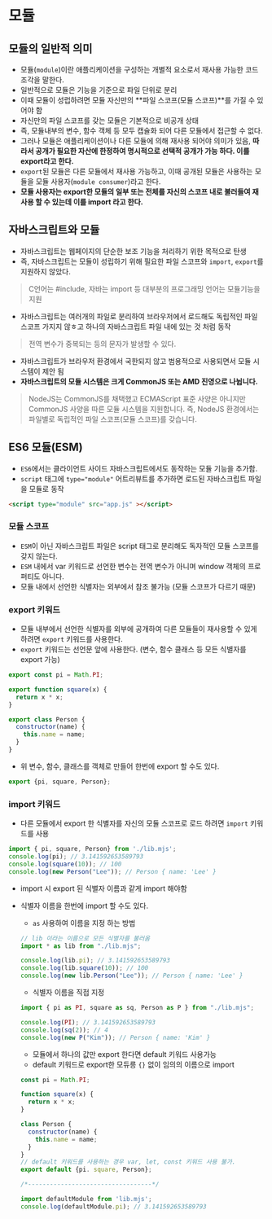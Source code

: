 ﻿# 모듈
## 모듈의 일반적 의미

- 모듈(`module`)이란 애플리케이션을 구성하는 개별적 요소로서 재사용 가능한 코드 조각을 말한다.
- 일반적으로 모듈은 기능을 기준으로 파일 단위로 분리
- 이때 모듈이 성럽하려면 모듈 자신만의 **파일 스코프(모듈 스코프)**를 가질 수 있어야 함
- 자신만의 파일 스코프를 갖는 모듈은 기본적으로 비공개 상태
- 즉, 모듈내부의 변수, 함수 객체 등 모두 캡슐화 되어 다른 모듈에서 접근할 수 없다.
- 그러나 모듈은 애플리케이션이나 다른 모듈에 의해 재사용 되어야 의미가 있음, **따라서 공개가 필요한 자산에 한정하여 명시적으로 선택적 공개가 가능 하다. 이를 export라고 한다.**
- `export`된 모듈은 다른 모듈에서 재사용 가능하고, 이때 공개된 모듈은 사용하는 모듈을  모듈 사용자(`module consumer`)라고 한다.
- **모듈 사용자는 export한 모듈의 일부 또는 전체를 자신의 스코프 내로 불러들여 재사용 할 수 있는데 이를 import 라고 한다.**

## 자바스크립트와 모듈

- 자바스크립트는 웹페이지의 단순한 보조 기능을 처리하기 위한 목적으로 탄생
- 즉, 자바스크립트는 모듈이 성립하기 위해 필요한 파일 스코프와 `import`, `export`를 지원하지 않았다.
> C언어는 #include, 자바는 import 등 대부분의 프로그래밍 언어는 모듈기능을 지원
- 자바스크립트는 여러개의 파일로 분리하여 브라우저에서 로드해도 독립적인 파일 스코프 가지지 않ㅎ고 하나의 자바스크립트 파일 내에 있는 것 처럼 동작
> 전역 변수가 중복되는 등의 문자가 발생할 수 있다.
- 자바스크립트가 브라우저 환경에서 국한되지 않고 범용적으로 사용되면서 모듈 시스템이 제안 됨
- **자바스크립트의 모듈 시스템은 크게 CommonJS 또는 AMD 진영으로 나뉩니다.**
> NodeJS는 CommonJS를 채택했고 ECMAScript 표준 사양은 아니지만 CommonJS 사양을 따른 모듈 시스템을 지원합니다.
> 즉, NodeJS 환경에서는 파일별로 독립적인 파일 스코프(모듈 스코프)를 갖습니다.

## ES6 모듈(ESM)
- `ES6`에서는 클라이언트 사이드 자바스크립트에서도 동작하는 모듈 기능을 추가함.
- `script` 태그에 `type="module"` 어트리뷰트를 추가하면 로드된 자바스크립트 파일을 모듈로 동작

```html
<script type="module" src="app.js" ></script>
```

### 모듈 스코프
- `ESM`이 아닌 자바스크립트 파일은 script 태그로 분리해도 독자적인 모듈 스코프를 갖지 않는다.
- `ESM` 내에서 var 키워드로 선언한 변수는 전역 변수가 아니며 window 객체의 프로퍼티도 아니다.
- 모듈 내에서 선언한 식별자는 외부에서 참조 불가능 (모듈 스코프가 다르기 때문)

### export 키워드
- 모듈 내부에서 선언한 식별자를 외부에 공개하여 다른 모듈들이 재사용할 수 있게 하려면 `export` 키워드를 사용한다.
- `export` 키워드는 선언문 앞에 사용한다. (변수, 함수 클래스 등 모든 식별자를 export 가능)

```js
export const pi = Math.PI;

export function square(x) {
  return x * x;
}

export class Person {
  constructor(name) {
    this.name = name;
  }
}
```

- 위 변수, 함수, 클래스를 객체로 만들어 한번에 export 할 수도 있다.

```js
export {pi, square, Person};
```

### import 키워드
- 다른 모듈에서 export 한 식별자를 자신의 모듈 스코프로 로드 하려면 `import` 키워드를 사용

```js
import { pi, square, Person} from './lib.mjs';
console.log(pi); // 3.141592653589793
console.log(square(10)); // 100
console.log(new Person("Lee")); // Person { name: 'Lee' }
```

- import 시 export 된 식별자 이름과 같게 import 해야함
- 식별자 이름을 한번에 import 할 수도 있다.
	- `as` 사용하여 이름을 지정 하는 방법

	```js
	// lib 이라는 이름으로 모든 식별자를 불러옴
	import * as lib from "./lib.mjs";
	
	console.log(lib.pi); // 3.141592653589793
	console.log(lib.square(10)); // 100
	console.log(new lib.Person("Lee")); // Person { name: 'Lee' }
	```
	
	- 식별자 이름을 직접 지정
	```js
	import { pi as PI, square as sq, Person as P } from "./lib.mjs";

	console.log(PI); // 3.141592653589793
	console.log(sq(2)); // 4
	console.log(new P("Kim")); // Person { name: 'Kim' }
	```

	-  모듈에서 하나의 값만 export 한다면 default 키워드 사용가능
	- default 키워드로 export한 모듀릉 `{}` 없이 임의의 이름으로 import
	
	```js
	const pi = Math.PI;

	function square(x) {
	  return x * x;
	}

	class Person {
	  constructor(name) {
	    this.name = name;
	  }
	}
	// default 키워드를 사용하는 경우 var, let, const 키워드 사용 불가.
	export default {pi. square, Person};
	
	/*----------------------------------*/
	
	import defaultModule from 'lib.mjs';
	console.log(defaultModule.pi); // 3.141592653589793
	```
